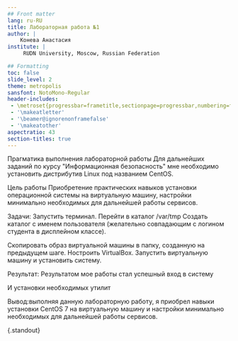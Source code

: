 ```yaml
---
## Front matter
lang: ru-RU
title: Лабораторная работа №1
author: |
	Конева Анастасия
institute: |
	 RUDN University, Moscow, Russian Federation

## Formatting
toc: false
slide_level: 2
theme: metropolis
sansfont: NotoMono-Regular
header-includes: 
 - \metroset{progressbar=frametitle,sectionpage=progressbar,numbering=fraction}
 - '\makeatletter'
 - '\beamer@ignorenonframefalse'
 - '\makeatother'
aspectratio: 43
section-titles: true
---
```


Прагматика выполнения лабораторной работы
Для дальнейших заданий по курсу "Информационная безопасность" мне необходимо установить дистрибутив Linux под названием CentOS.

Цель работы
Приобретение практических навыков установки операционной системы на виртуальную машину, настройки минимально необходимых для дальнейшей работы сервисов.

Задачи:
Запустить терминал. Перейти в каталог /var/tmp
Создать каталог с именем пользователя (желательно совпадающим с логином студента в дисплейном классе).

Скопировать образ виртуальной машины в папку, созданную на предыдущем шаге.
Ностроить VirtualBox.
Запустить виртуальную машину и установить систему.


Результат:
Результатом мое работы стал успешный вход в систему

И установки необходимых утилит


Вывод:выполняя данную лабораторную работу, я приобрел навыки установки CentOS 7 на виртуальную машину и настройки минимально необходимых для дальнейшей работы сервисов.

{.standout}
